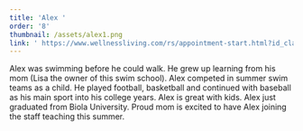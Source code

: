 ```yaml
---
title: 'Alex '
order: '8'
thumbnail: /assets/alex1.png
link: ' https://www.wellnessliving.com/rs/appointment-start.html?id_class_tab=3&id_mode=1&k_business=248418&k_class_tab=24075&k_service=132462'
---
```

Alex was swimming before he could walk.  He grew up learning from his mom (Lisa the owner of this swim school).  Alex competed in summer swim teams as a child.  He played football, basketball and continued with baseball as his main sport into his college years.  Alex is great with kids.  Alex just graduated from Biola University.  Proud mom is excited to have Alex joining the staff teaching this summer.  
